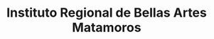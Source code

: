 ---
title: "Instituto Regional de Bellas Artes Matamoros"
url: /heroica-matamoros/instituto-regional-de-bellas-artes-matamoros/
shop: art
---